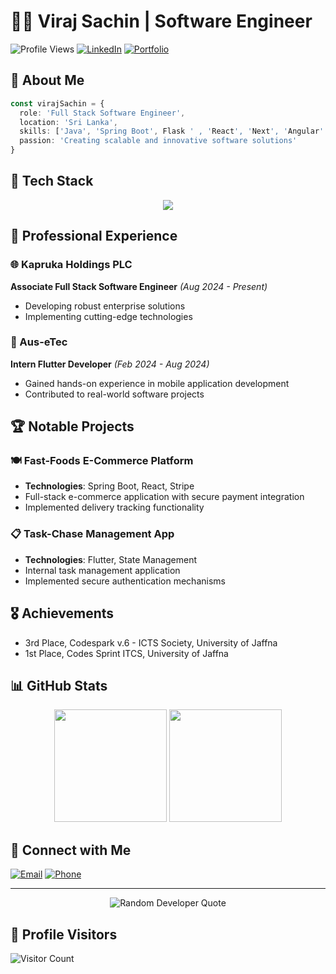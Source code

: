 # 👨‍💻 Viraj Sachin | Software Engineer

![Profile Views](https://komarev.com/ghpvc/?username=virajsachin&style=flat-square)
[![LinkedIn](https://img.shields.io/badge/LinkedIn-blue?style=flat-square&logo=linkedin)](https://www.linkedin.com/in/virajsachin)
[![Portfolio](https://img.shields.io/badge/Portfolio-Website-green?style=flat-square)](https://virajsachin.dev)

## 🌟 About Me

```typescript
const virajSachin = {
  role: 'Full Stack Software Engineer',
  location: 'Sri Lanka',
  skills: ['Java', 'Spring Boot', Flask ' , 'React', 'Next', 'Angular' , 'Flutter', 'AWS'],
  passion: 'Creating scalable and innovative software solutions'
}
```

## 🚀 Tech Stack

<div align="center">
  <img src="https://skillicons.dev/icons?i=java,spring,react,flutter,docker,kubernetes,mysql,mongodb,github" />
</div>

## 💼 Professional Experience

### 🌐 Kapruka Holdings PLC
**Associate Full Stack Software Engineer** *(Aug 2024 - Present)*
- Developing robust enterprise solutions
- Implementing cutting-edge technologies

### 🚀 Aus-eTec
**Intern Flutter Developer** *(Feb 2024 - Aug 2024)*
- Gained hands-on experience in mobile application development
- Contributed to real-world software projects

## 🏆 Notable Projects

### 🍽️ Fast-Foods E-Commerce Platform
- **Technologies**: Spring Boot, React, Stripe
- Full-stack e-commerce application with secure payment integration
- Implemented delivery tracking functionality

### 📋 Task-Chase Management App
- **Technologies**: Flutter, State Management
- Internal task management application
- Implemented secure authentication mechanisms

## 🎖️ Achievements

- 3rd Place, Codespark v.6 - ICTS Society, University of Jaffna
- 1st Place, Codes Sprint ITCS, University of Jaffna

## 📊 GitHub Stats

<div align="center">
  <img height="180em" src="https://github-readme-stats.vercel.app/api?username=visa-dev&show_icons=true&theme=radical&include_all_commits=true&count_private=true"/>
  <img height="180em" src="https://github-readme-stats.vercel.app/api/top-langs/?username=visa-dev&layout=compact&langs_count=7&theme=radical"/>
</div>

## 🤝 Connect with Me

[![Email](https://img.shields.io/badge/Email-virajsachin.dev@gmail.com-red?style=flat-square&logo=gmail)](mailto:virajsachin.dev@gmail.com)
[![Phone](https://img.shields.io/badge/Phone-0765496113-blue?style=flat-square&logo=phone)](tel:0765496113)

---

<div align="center">
  <img src="https://quotes-github-readme.vercel.app/api?type=horizontal&theme=radical" alt="Random Developer Quote"/>
</div>

## 🌈 Profile Visitors

![Visitor Count](https://profile-counter.glitch.me/virajsachin/count.svg)
